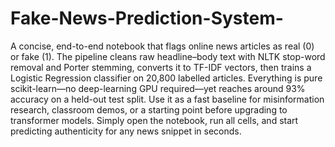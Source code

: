 # Fake-News-Prediction-System-

A concise, end-to-end notebook that flags online news articles as real (0) or fake (1).
The pipeline cleans raw headline–body text with NLTK stop-word removal and Porter stemming, converts it to TF-IDF vectors, then trains a Logistic Regression classifier on 20,800 labelled articles.
Everything is pure scikit-learn—no deep-learning GPU required—yet reaches around 93% accuracy on a held-out test split.
Use it as a fast baseline for misinformation research, classroom demos, or a starting point before upgrading to transformer models.
Simply open the notebook, run all cells, and start predicting authenticity for any news snippet in seconds.
